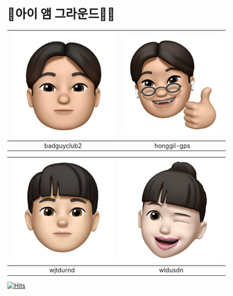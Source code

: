# 🤸아이 앰 그라운드🤸‍♂️

|![image.jpg1](https://github.com/honggil-gps/Team/blob/main/source/badguyclub2.jpg) |![image.jpg2](https://github.com/honggil-gps/Team/blob/main/source/honggil-gps.jpg)|
|--------------------------|-----------------------|
|<center>badguyclub2</center> | <center> honggil-gps</center> |  

|![image.jpg1](https://github.com/honggil-gps/Team/blob/main/source/jtdurnd.jpg) |![image.jpg2](https://github.com/honggil-gps/Team/blob/main/source/wldusdn.jpg)|
|--------------------------|-----------------------|
|<center>wjtdurnd</center> | <center>wldusdn</center> | 


[![Hits](https://hits.seeyoufarm.com/api/count/incr/badge.svg?url=https%3A%2F%2Fgithub.com%2Fhonggil-gps%2FTeam.git&count_bg=%23498A7D&title_bg=%23555555&icon=tinder.svg&icon_color=%23E7E7E7&title=hits&edge_flat=false)](https://hits.seeyoufarm.com) 
